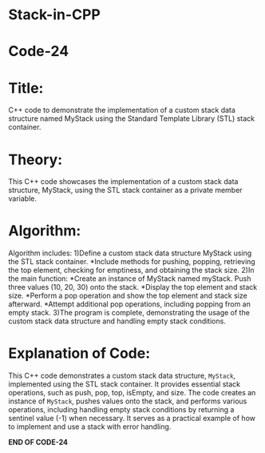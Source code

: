 # Stack-in-CPP

# Code-24

# Title:
 C++ code to demonstrate the implementation of a custom stack data structure named MyStack using the Standard Template Library (STL) stack container.

# Theory:
This C++ code showcases the implementation of a custom stack data structure, MyStack, using the STL stack container as a private member variable.

# Algorithm:
Algorithm includes: 1)Define a custom stack data structure MyStack using the STL stack container. *Include methods for pushing, popping, retrieving the top element, checking for emptiness, and obtaining the stack size.
2)In the main function: *Create an instance of MyStack named myStack.
Push three values (10, 20, 30) onto the stack. *Display the top element and stack size. *Perform a pop operation and show the top element and stack size afterward. *Attempt additional pop operations, including popping from an empty stack. 3)The program is complete, demonstrating the usage of the custom stack data structure and handling empty stack conditions.

# Explanation of Code:
This C++ code demonstrates a custom stack data structure, `MyStack`, implemented using the STL stack container. It provides essential stack operations, such as push, pop, top, isEmpty, and size. The code creates an instance of `MyStack`, pushes values onto the stack, and performs various operations, including handling empty stack conditions by returning a sentinel value (-1) when necessary. It serves as a practical example of how to implement and use a stack with error handling.

**END OF CODE-24**
